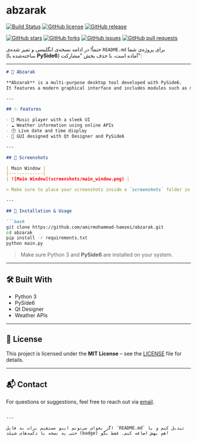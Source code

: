 # abzarak

[![Build Status](https://travis-ci.org/abzarak/abzarak.svg?branch=master)](https://travis-ci.org/abzarak/abzarak)
[![GitHub license](https://img.shields.io/badge/license-MIT-blue.svg)](https://github.com/abzarak/abzarak/blob/master/LICENSE)
[![GitHub release](https://img.shields.io/github/release/abzarak/abzarak.svg)](https://github.com/abzarak/abzarak/releases/latest)  


[![GitHub stars](https://img.shields.io/github/stars/abzarak/abzarak.svg?style=social)](https://github.com/abzarak/abzarak/stargazers)
[![GitHub forks](https://img.shields.io/github/forks/abzarak/abzarak.svg?style=social)](https://github.com/abzarak/abzarak/forks)
[![GitHub issues](https://img.shields.io/github/issues/abzarak/abzarak.svg?style=social)](https://github.com/abzarak/abzarak/issues)
[![GitHub pull requests](https://img.shields.io/github/issues-pr/abzarak/abzarak.svg?style=social)](https://github.com/abzarak/abzarak/pulls)

حتماً! در ادامه نسخه‌ی انگلیسی و تمیز شده‌ی `README.md` برای پروژه‌ی شما (ساخته‌شده با **PySide6**) آماده است، با حذف بخش "مشارکت":

---

````markdown
# 📱 Abzarak

**Abzarak** is a multi-purpose desktop tool developed with PySide6.  
It features a modern graphical interface and includes modules such as music playback, weather display, and a digital clock.

---

## ✨ Features

- 🎵 Music player with a sleek UI
- ☁️ Weather information using online APIs
- 🕒 Live date and time display
- 🎨 GUI designed with Qt Designer and PySide6

---

## 📸 Screenshots

| Main Window |
|-------------|
| ![Main Window](screenshots/main_window.png) |

> Make sure to place your screenshots inside a `screenshots` folder in the root directory.

---

## 🚀 Installation & Usage

```bash
git clone https://github.com/amirmohammad-hamzei/abzarak.git
cd abzarak
pip install -r requirements.txt
python main.py
````

> Make sure Python 3 and **PySide6** are installed on your system.

---

## 🛠️ Built With

* Python 3
* PySide6
* Qt Designer
* Weather APIs

---

## 📄 License

This project is licensed under the **MIT License** – see the [LICENSE](LICENSE) file for details.

---

## 📬 Contact

For questions or suggestions, feel free to reach out via [email](mailto:you@example.com).

```

---

اگر بخوای می‌تونم اینو مستقیم برات به فایل `README.md` تبدیل کنم و یا حتی یه نسخه با دکمه‌های شیلد (badge) هم بهش اضافه کنم. فقط بگو!
```



